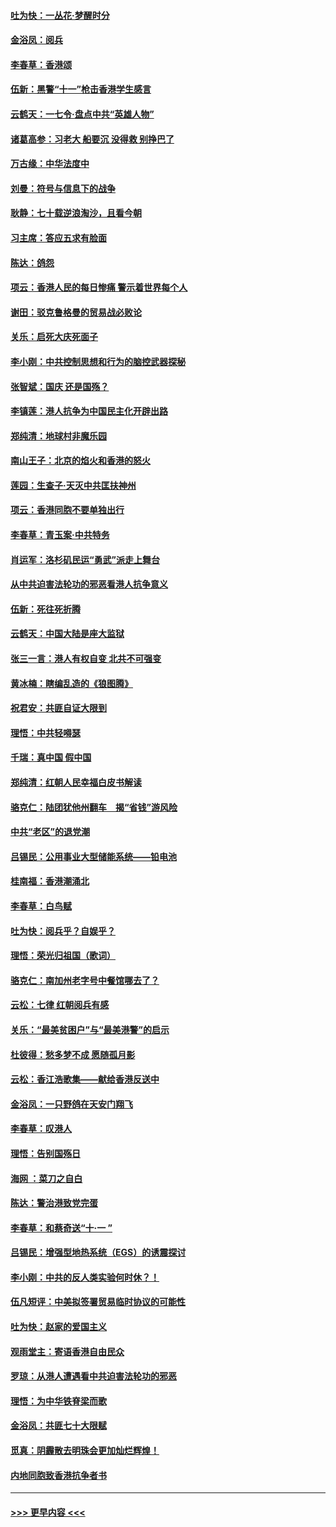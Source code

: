 #### [吐为快：一丛花‧梦醒时分](../pages/nsc993/n11567491.md?t=10041544) 
#### [金浴凤：阅兵](../pages/nsc993/n11567454.md?t=10041544) 
#### [李春草：香港颂](../pages/nsc993/n11567444.md?t=10041544) 
#### [伍新：黑警“十一”枪击香港学生感言](../pages/nsc993/n11567426.md?t=10041544) 
#### [云鹤天：一七令‧盘点中共“英雄人物”](../pages/nsc993/n11567091.md?t=10041544) 
#### [诸葛高参：习老大 船要沉 没得救 别挣巴了](../pages/nsc993/n11566976.md?t=10041544) 
#### [万古缘：中华法度中](../pages/nsc993/n11566726.md?t=10041544) 
#### [刘曼：符号与信息下的战争](../pages/nsc993/n11564655.md?t=10041544) 
#### [耿静：七十载逆浪淘沙，且看今朝](../pages/nsc993/n11564520.md?t=10041544) 
#### [习主席：答应五求有脸面](../pages/nsc993/n11563953.md?t=10041544) 
#### [陈达：鸽怨](../pages/nsc993/n11561879.md?t=10041544) 
#### [项云：香港人民的每日惨痛  警示着世界每个人](../pages/nsc993/n11559273.md?t=10041544) 
#### [谢田：驳克鲁格曼的贸易战必败论](../pages/nsc993/n11555840.md?t=10041544) 
#### [关乐：启死大庆死面子](../pages/nsc993/n11556823.md?t=10041544) 
#### [李小刚：中共控制思想和行为的脑控武器探秘](../pages/nsc993/n11556776.md?t=10041544) 
#### [张智斌：国庆  还是国殇？](../pages/nsc993/n11556617.md?t=10041544) 
#### [李镇莲：港人抗争为中国民主化开辟出路](../pages/nsc993/n11556570.md?t=10041544) 
#### [郑纯清：地球村非魔乐园](../pages/nsc993/n11555415.md?t=10041544) 
#### [南山王子：北京的焰火和香港的怒火](../pages/nsc993/n11555318.md?t=10041544) 
#### [莲园：生查子·天灭中共匡扶神州](../pages/nsc993/n11555302.md?t=10041544) 
#### [项云：香港同胞不要单独出行](../pages/nsc993/n11555276.md?t=10041544) 
#### [李春草：青玉案‧中共特务](../pages/nsc993/n11552356.md?t=10041544) 
#### [肖运军：洛杉矶民运“勇武”派走上舞台](../pages/nsc993/n11551595.md?t=10041544) 
#### [从中共迫害法轮功的邪恶看港人抗争意义](../pages/nsc993/n11540858.md?t=10041544) 
#### [伍新：死往死折腾](../pages/nsc993/n11550174.md?t=10041544) 
#### [云鹤天：中国大陆是座大监狱](../pages/nsc993/n11550155.md?t=10041544) 
#### [张三一言：港人有权自变 北共不可强变](../pages/nsc993/n11550132.md?t=10041544) 
#### [黄冰楠：瞎编乱造的《狼图腾》](../pages/nsc993/n11550082.md?t=10041544) 
#### [祝君安：共匪自证大限到](../pages/nsc993/n11550041.md?t=10041544) 
#### [理悟：中共轻嘚瑟](../pages/nsc993/n11547978.md?t=10041544) 
#### [千瑞：真中国 假中国](../pages/nsc993/n11547865.md?t=10041544) 
#### [郑纯清：红朝人民幸福白皮书解读](../pages/nsc993/n11547499.md?t=10041544) 
#### [骆克仁：陆团犹他州翻车　揭“省钱”游风险](../pages/nsc993/n11546977.md?t=10041544) 
#### [中共“老区”的退党潮](../pages/nsc993/n11545995.md?t=10041544) 
#### [吕锡民：公用事业大型储能系统——铅电池](../pages/nsc993/n11545701.md?t=10041544) 
#### [桂南福：香港潮涌北](../pages/nsc993/n11545682.md?t=10041544) 
#### [李春草：白鸟赋](../pages/nsc993/n11545663.md?t=10041544) 
#### [吐为快：阅兵乎？自娱乎？](../pages/nsc993/n11545625.md?t=10041544) 
#### [理悟：荣光归祖国（歌词）](../pages/nsc993/n11545616.md?t=10041544) 
#### [骆克仁：南加州老字号中餐馆哪去了？](../pages/nsc993/n11545120.md?t=10041544) 
#### [云松：七律 红朝阅兵有感](../pages/nsc993/n11542394.md?t=10041544) 
#### [关乐：“最美贫困户”与“最美港警”的启示](../pages/nsc993/n11542252.md?t=10041544) 
#### [杜彼得：愁多梦不成 愿随孤月影](../pages/nsc993/n11540296.md?t=10041544) 
#### [云松：香江浩歌集——献给香港反送中](../pages/nsc993/n11540149.md?t=10041544) 
#### [金浴凤：一只野鸽在天安门翔飞](../pages/nsc993/n11540280.md?t=10041544) 
#### [李春草：叹港人](../pages/nsc993/n11540119.md?t=10041544) 
#### [理悟：告别国殇日](../pages/nsc993/n11539610.md?t=10041544) 
#### [海网 ：菜刀之自白](../pages/nsc993/n11539597.md?t=10041544) 
#### [陈达：警治港致党完蛋](../pages/nsc993/n11538127.md?t=10041544) 
#### [李春草：和蔡奇送“十·一 ”](../pages/nsc993/n11537810.md?t=10041544) 
#### [吕锡民：增强型地热系统（EGS）的诱震探讨](../pages/nsc993/n11537765.md?t=10041544) 
#### [李小刚：中共的反人类实验何时休？！](../pages/nsc993/n11537669.md?t=10041544) 
#### [伍凡短评：中美拟签署贸易临时协议的可能性](../pages/nsc993/n11536773.md?t=10041544) 
#### [吐为快：赵家的爱国主义](../pages/nsc993/n11536750.md?t=10041544) 
#### [观雨堂主：寄语香港自由民众](../pages/nsc993/n11536735.md?t=10041544) 
#### [罗琼：从港人遭遇看中共迫害法轮功的邪恶](../pages/nsc993/n11507862.md?t=10041544) 
#### [理悟：为中华铁脊梁而歌](../pages/nsc993/n11534458.md?t=10041544) 
#### [金浴凤：共匪七十大限赋](../pages/nsc993/n11534434.md?t=10041544) 
#### [觅真：阴霾散去明珠会更加灿烂辉煌！](../pages/nsc993/n11531858.md?t=10041544) 
#### [内地同胞致香港抗争者书](../pages/nsc993/n11531645.md?t=10041544) 

----
#### [ >>> 更早内容 <<< ](../indexes/nsc993-earlier.md)
